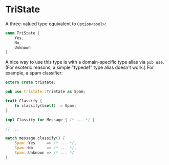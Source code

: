 # TriState

A three-valued type equivalent to `Option<bool>`:

```rust
enum TriState {
    Yes,
    No,
    Unknown
}
```

A nice way to use this type is with a domain-specific type alias via `pub use`.
(For esoteric reasons, a simple "typedef" type alias doesn't work.) For example,
a spam classifier:

```rust
extern crate tristate;

pub use tristate::TriState as Spam;

trait Classify {
    fn classify(&self) -> Spam;
}

impl Classify for Message { /* ... */ }

// ...

match message.classify() {
    Spam::Yes     => /* ... */,
    Spam::No      => /* ... */,
    Spam::Unknown => /* ... */
}
```
